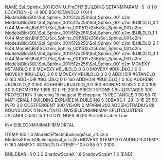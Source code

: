 NAME Sol_Sphinx_001
ICON U_FrnOf17
BUILDING
SETANMPARAM -0 -0 1 0
LOCATION -0 -0 800 800
!STANDLO      1 0.44 Models\Bld\SOL\Sol_Sphinx_001\512x256\Sol_Sphinx_001.c2m Models\Bld\SOL\Sol_Sphinx_001\512x256\Sol_Sphinx_001.c2m 
!BUILDLO_0    1 0.44 Models\Bld\SOL\Sol_Sphinx_001\512x256\Sol_Sphinx_001.c2m Models\Bld\SOL\Sol_Sphinx_001\512x256\Sol_Sphinx_001.c2m 
!BUILDLO_1    1 0.44 Models\Bld\SOL\Sol_Sphinx_001\512x256\Sol_Sphinx_001.c2m Models\Bld\SOL\Sol_Sphinx_001\512x256\Sol_Sphinx_001.c2m 
!BUILDLO_2    1 0.44 Models\Bld\SOL\Sol_Sphinx_001\512x256\Sol_Sphinx_001.c2m Models\Bld\SOL\Sol_Sphinx_001\512x256\Sol_Sphinx_001.c2m 
!BUILDLO_3    1 0.44 Models\Bld\SOL\Sol_Sphinx_001\512x256\Sol_Sphinx_001.c2m Models\Bld\SOL\Sol_Sphinx_001\512x256\Sol_Sphinx_001.c2m 
MOVEXY #STANDLO    0 0
MOVEXY #BUILDLO_0  0 0
MOVEXY #BUILDLO_1  0 0
MOVEXY #BUILDLO_2  0 0
MOVEXY #BUILDLO_3  0 0
ADDHDIR #STANDLO 0 160
ADDHDIR #BUILDLO_0 0 160
ADDHDIR #BUILDLO_1 0 160
ADDHDIR #BUILDLO_2 0 160
ADDHDIR #BUILDLO_3 0 160
BORNPOINTS3 2 0 0 0 100 80 0
GEOMETRY 1 199 32
LIFE     3000
PRICE 1 STONE 1
BUILDSTAGES 300
PROTECTION 3 piercing 15 magical 15 chopping 15
RECTANGLE    0 60 60 70
MATHERIAL 1 BUILDING
EXPLMEDIA BUILDING 5
3DBARS 1 -28 -3 15 25 50
INFO 3 8
COSTPERCENT 300
VISION 0
MFARM 200
ADDSHOTRADIUS 98
ROUNDLOCK 4
NOALTINFO
INVISIBLEONMINIMAP
SPLITCLUSTERS #STANDLO 500 15 1 1 0
CYLINDER 30 90
PortretDisable True

INVISIBLEONMINIMAP
IMMORTAL

!TEMP 180 1.0 Models\Effects\Buildings\sol_alt.c2m Models\Effects\Buildings\sol_alt.c2m
MOVEXY  #TEMP 0 0
ADDHDIR #TEMP 0 160
ANMEXT #STANDLO #TEMP -105 0 85 0.7 2000

BUILDBAR -3 0 3 0
ShadowScaleX 1.8
ShadowScaleY 1.0
[END]

